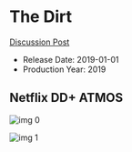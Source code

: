 # The Dirt

[Discussion Post](https://www.avsforum.com/threads/bass-eq-for-filtered-movies.2995212/post-57811576)

* Release Date: 2019-01-01
* Production Year: 2019

## Netflix DD+ ATMOS

![img 0](https://i.imgur.com/4sxhSHI.jpg)

![img 1](https://i.imgur.com/cFoF3nn.png)

